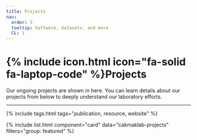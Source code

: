 ```yaml
---
title: Projects
nav:
  order: 3
  tooltip: Software, datasets, and more
  CL: 1
---
```


# {% include icon.html icon="fa-solid fa-laptop-code" %}Projects

Our ongoing projects are shown in here. You can learn details about our projects from below to deeply understand our laboratory efforts.  

---

{% include tags.html tags="publication, resource, website" %}

{% include list.html component="card" data="cakmaklab-projects" filters="group: featured" %}
